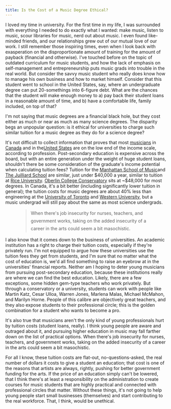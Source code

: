 ```yaml
---
title: Is the Cost of a Music Degree Ethical?
---
```


<p>
	I loved my time in university. For the first time in my life, I was surrounded with everything I needed to do exactly what I wanted: make music, listen to music, scour libraries for music, nerd out about music. I even found like-minded friends, and our relationships grew out of our mutual love of our work. I still remember those inspiring times, even when I look back with exasperation on the disproportionate amount of training for the amount of payback (financial and otherwise). I've touched before on the topic of outdated curriculum for music students, and how the lack of emphasis on self-management and entrepreneurship puts music grads into trouble in the real world. But consider the savvy music student who really does know how to manage his own business and how to market himself. Consider that this student went to school in the United States, say, where an undergraduate degree can put 20-somethings into 6-figure debt. What are the chances that the student will make enough money to a) pay back their student loans in a reasonable amount of time, and b) have a comfortable life, family included, on top of that?
</p>
<p>
	<span class="s1">I'm not saying that music degrees are a financial black hole, but they cost either as much or near as much as many science degrees. The disparity begs an unpopular question: is it ethical for universities to charge such similar tuition for a music degree as they do for a science degree?</span>
</p>
<p>
	It's not difficult to collect information that proves that most <a href="http://work.chron.com/average-salary-musical-education-degree-20711.html" target="_blank">musicians</a> in <a href="http://www.canadianbusiness.com/companies-and-industries/canadas-best-jobs-2013-ranking/" target="_blank">Canada</a> and in the<a href="http://www.payscale.com/college-salary-report-2014/majors-that-pay-you-back" target="_blank">United States</a> are on the low end of the income scale, according to profession. Post-secondary education is expensive across the board, but with an entire generation under the weight of huge student loans, shouldn't there be some consideration of the graduate's income potential when calculating tuition fees? Tuition for the <a href="http://www.msmnyc.edu/Admissions/Tuition-Fees" target="_blank">Manhattan School of Music</a>and <a href="http://www.juilliard.edu/apply-audition/tuition-fees-and-expenses" target="_blank">The Juilliard School</a> are similar, just under $40,000 a year, similar to tuition at <a href="http://students.rice.edu/students/Tuition_Fees.asp" target="_blank">Rice University</a>. <a href="http://new.oberlin.edu/conservatory/admissions/finances/usa-students.dot" target="_blank">Oberlin College Conservatory</a> sits at ~$48,000 for most degrees. In Canada, it's a bit better (including significantly lower tuition in general); the tuition costs for music degrees are about 40% less than engineering at the <a href="http://www.provost.utoronto.ca/link/students/fees15/dom_music.htm" target="_blank">University of Toronto</a> and <a href="http://www.registrar.uwo.ca/student_finances/fees_refunds/pdfs%20fee%20schedule%20/Fall%20Winter%202014-2015%20UGRD%20fee%20schedule%20CDN.pdf" target="_blank">Western University</a>, but a music undergrad will still pay about the same as most science undergrads.
</p>
<figure data-type="quote" class="wy-figure-left">
<blockquote>
	<span rel="line-height: 24px;" style="line-height: 24px;">When there's job insecurity for nurses, teachers, and government works, taking on the added insecurity of a career in the arts could seem a bit masochistic.</span><br>
	
</blockquote>
</figure>
<p>
	I also know that it comes down to the business of universities. An academic institution has a right to charge their tuition costs, especially if they're privately run. I'm not equipped to argue how these universities use the tuition fees they get from students, and I'm sure that no matter what the cost of education is, we'd all find something to raise an eyebrow at in the universities' financial reports. Neither am I hoping to deter young musicians from pursuing post-secondary education, because these institutions really are where we can find the best education. Likely, there are a few exceptions, some hidden gem-type teachers who work privately. But through a conservatory or a university, students can work with people like Martin Katz, Cesar Ulloa, Warren Jones, Marlena Malas, Michael McMahon, and Marilyn Horne. People of this calibre are objectively great teachers, and they also expose students to their professional circle; this is the golden combination for a student who wants to become a pro.
</p>
<p>
	It's also true that musicians aren't the only kind of young professionals hurt by tuition costs (student loans, really). I think young people are aware and outraged about it, and pursuing higher education in music may fall farther down on the list of practical options. When there's job insecurity for nurses, teachers, and government works, taking on the added insecurity of a career in the arts could seem a bit masochistic.
</p>
<p>
	For all I know, these tuition costs are flat-out, no-questions-asked, the real number of dollars it costs to give a student an education; that cost is one of the reasons that artists are always, rightly, pushing for better government funding for the arts. If the price of an education simply can't be lowered, that I think there's at least a responsibility on the administration to create courses for music students that are highly practical and connected with professional circles that matter. Without these things, it's not going to help young people start small businesses (themselves) and start contributing to the real workforce. That, I think, would be unethical.
</p>
